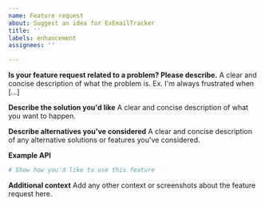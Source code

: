 ```yaml
---
name: Feature request
about: Suggest an idea for ExEmailTracker
title: ''
labels: enhancement
assignees: ''

---
```


**Is your feature request related to a problem? Please describe.**
A clear and concise description of what the problem is. Ex. I'm always frustrated when [...]

**Describe the solution you'd like**
A clear and concise description of what you want to happen.

**Describe alternatives you've considered**
A clear and concise description of any alternative solutions or features you've considered.

**Example API**
```elixir
# Show how you'd like to use this feature
```

**Additional context**
Add any other context or screenshots about the feature request here.